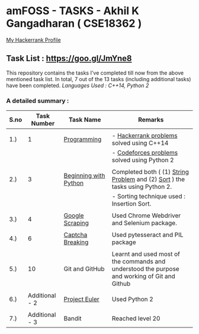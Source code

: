# amFOSS - TASKS - Akhil K Gangadharan  ( CSE18362 )
 [My Hackerrank Profile](https://www.hackerrank.com/akhilam512?hr_r=1)

## Task List :  https://goo.gl/JmYne8

This repository contains the tasks I've completed till now from the above mentioned task list. In total, 7 out of the 13 tasks (including additional tasks) have been completed. 
*Languages Used : C++14, Python 2*

 ### A detailed summary :
 
| **S.no** | **Task Number** | **Task Name**             | **Remarks** |
| ---- | ----------- | --------------------- | ------- |
|      |             |                       |         |
| 1.)  |  1          | [Programming](/Task1)           | - [Hackerrank problems](/Task1/Hackerrank) solved using C++14 |
|      |             |                       | - [Codeforces problems](/Task1/Codeforces) solved using Python 2|
|      |             |                       |     |
| 2.)  |  3          | [Beginning with Python](/Task3) |    Completed both ( (1) [String Problem](/Task3/Task3_String.py) and (2) [Sort](/Task3/Task3_Sort.py) ) the tasks using Python 2. |
|      |             |                       |  - Sorting technique used : Insertion Sort. |
|      |             |                       |     |
| 3.)  |  4          | [Google Scraping](/Task4_GoogleScraping.py)       |  Used Chrome Webdriver and Selenium package. |
|      |             |                       |     |
| 4.)  |  6          | [Captcha Breaking](/Task6_CaptchaBreaking.py)       |  Used pytesseract and PIL package |
|      |             |                       |     |
| 5.)  |  10         | Git and GitHub        |  Learnt and used most of the commands and understood the purpose and working of Git and Github|
|      |             |                       |     |
| 6.)  | Additional - 2 | [Project Euler](/Additional_Task2)      |   Used Python 2 |
|      |             |                       |     |
| 7.)  | Additional - 3 | Bandit             |   Reached level 20 |
